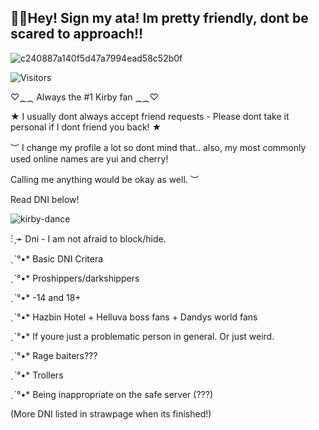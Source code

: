 ## 🎉🩷Hey! Sign my ata! Im pretty friendly, dont be scared to approach!!
![c240887a140f5d47a7994ead58c52b0f](https://github.com/user-attachments/assets/b2e4b949-6a82-4fec-b808-c1720644c7c4)
 
![Visitors](https://api.visitorbadge.io/api/visitors?path=https%3A%2F%2Fgithub.com%2Fkirby1lover&label=Supa%20cool%20people%20%3A&labelColor=%23f47373&countColor=%23ba68c8)

 ♡⁔⁔ Always the #1 Kirby fan ⁔⁔♡
                                                                                 
   ★  I usually dont always accept friend requests - Please dont take it personal if I dont friend you back! ★    
                 
   ︶ I change my profile a lot so dont mind that.. also, my most commonly used online names are yui and cherry! 
   
   Calling me anything would be okay as well. ︶

   Read DNI below! 

 
                  
                   
![kirby-dance](https://github.com/user-attachments/assets/ff5962d4-7956-47f6-b247-9e0f691e336b)


: ̗̀➛ Dni - I am not afraid to block/hide.

ˏˋ°•* Basic DNI Critera

ˏˋ°•* Proshippers/darkshippers

ˏˋ°•* -14 and 18+ 

ˏˋ°•* Hazbin Hotel + Helluva boss fans + Dandys world fans

ˏˋ°•* If youre just a problematic person in general. Or just weird. 

ˏˋ°•* Rage baiters???

ˏˋ°•* Trollers

ˏˋ°•* Being inappropriate on the safe server (???) 

(More DNI listed in strawpage when its finished!) 


